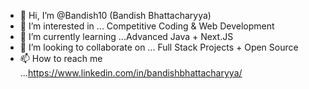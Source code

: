 - 👋 Hi, I’m @Bandish10 (Bandish Bhattacharyya)
- 👀 I’m interested in ... Competitive Coding & Web Development 
- 🌱 I’m currently learning ...Advanced Java + Next.JS
- 💞️ I’m looking to collaborate on ... Full Stack Projects + Open Source
- 📫 How to reach me ...https://www.linkedin.com/in/bandishbhattacharyya/

<!---
Bandish10/Bandish10 is a ✨ special ✨ repository because its `README.md` (this file) appears on your GitHub profile.
You can click the Preview link to take a look at your changes.
--->
 
